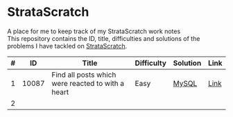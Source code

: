 # StrataScratch
A place for me to keep track of my StrataScratch work notes \
This repository contains the ID, title, difficulties and solutions of the problems I have tackled on [StrataScratch](https://www.stratascratch.com/?via=polteras&gclid=CjwKCAjwitShBhA6EiwAq3RqA1Zum6I71Hqqxd63gWX46hCnPsnvBcI0NR1VRWavVv9vWZckEVPOlRoCe9kQAvD_BwE).


| \# | ID   | Title 					         | Difficulty 												   | Solution 						| Link                                             | 
|----|----- |-------------------------|---------------------------------------|----------------------|--------------------------------------------------|
| 1  | 10087| Find all posts which were reacted to with a heart	| Easy | [MySQL](HeartReact.MySQL) | [Link](https://platform.stratascratch.com/coding/10087-find-all-posts-which-were-reacted-to-with-a-heart?code_type=3) |
| 2 | 
